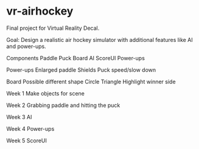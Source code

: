 # vr-airhockey

Final project for Virtual Reality Decal.

Goal: Design a realistic air hockey simulator with additional features like AI and power-ups.

Components
	Paddle
	Puck
	Board
	AI
	ScoreUI
	Power-ups

Power-ups
	Enlarged paddle
	Shields
	Puck speed/slow down

Board
	Possible different shape
		Circle
		Triangle
	Highlight winner side

Week 1
	Make objects for scene

Week 2
	Grabbing paddle and hitting the puck

Week 3
	AI

Week 4
	Power-ups

Week 5
	ScoreUI
